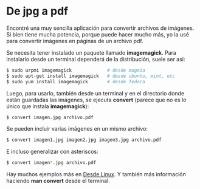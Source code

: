 # De jpg a pdf


Encontré una muy sencilla aplicación para convertir archivos de imágenes. Si
bien tiene mucha potencia, porque puede hacer mucho más, yo la usé para
convertir imágenes en páginas de un archivo pdf.

Se necesita tener instalado un paquete llamado **imagemagick**. Para instalarlo
desde un terminal dependerá de la distribución, suele ser así:

``` bash
$ sudo urpmi imagemagick             # desde mageia
$ sudo apt-get install imagemagick   # desde ubuntu, mint, etc
$ sudo yum install imagemagick       # desde fedora
```

Luego, para usarlo, también desde un terminal y en el directorio donde
están guardadas las imágenes, se ejecuta **convert** (parece que no es
lo único que instala **imagemagick**):

``` bash
$ convert imagen.jpg archivo.pdf
```

Se pueden incluir varias imágenes en un mismo archivo:

``` bash
$ convert imagen1.jpg imagen2.jpg imagen3.jpg archivo.pdf
```

E incluso generalizar con asteriscos:

``` bash
$ convert imagen*.jpg archivo.pdf
```

Hay muchos ejemplos más en [Desde
Linux](http://blog.desdelinux.net/como-manipular-imagenes-desde-el-terminal/).
Y también más información haciendo **man convert** desde el terminal.


